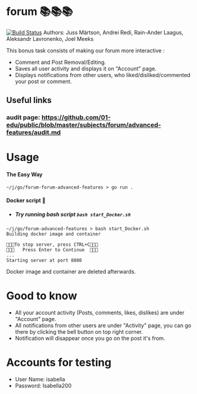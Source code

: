 # forum 📚📚📚
[![Build Status](https://travis-ci.org/joemccann/dillinger.svg?branch=master)](https://travis-ci.org/joemccann/dillinger) 
Authors: Juss Märtson, Andrei Redi, Rain-Ander Laagus, Aleksandr Lavronenko, Joel Meeks

This bonus task consists of making our forum more interactive :

- Comment and Post Removal/Editing.
- Saves all user activity and displays it on "Account" page.
- Displays notifications from other users, who liked/disliked/commented your post or comment.

## Useful links
### audit page: https://github.com/01-edu/public/blob/master/subjects/forum/advanced-features/audit.md

# Usage
#### The Easy Way
```
~/j/go/forum-forum-advanced-features > go run .
```

#### Docker script 🐋
- ##### Try running bash script `bash start_Docker.sh`
```
~/j/go/forum-advanced-features > bash start_Docker.sh
Building docker image and container

🎉🎉🎉To stop server, press CTRL+C🎉🎉🎉
🎉🎉🎉   Press Enter to Continue  🎉🎉🎉
...
Starting server at port 8080
```
Docker image and container are deleted afterwards. 

# Good to know
- All your account activity (Posts, comments, likes, dislikes) are under "Account" page.
- All notifications from other users are under "Activity" page, you can go there by clicking the bell button on top right corner. 
- Notification will disappear once you go on the post it's from.

# Accounts for testing
- User Name: isabella
- Password: Isabella200